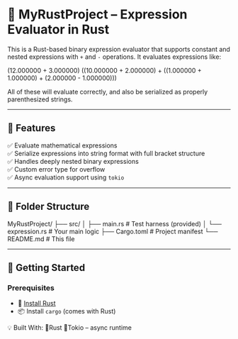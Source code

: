 # 🦀 MyRustProject – Expression Evaluator in Rust

This is a Rust-based binary expression evaluator that supports constant and nested expressions with `+` and `-` operations. It evaluates expressions like:

(12.000000 + 3.000000)
((10.000000 + 2.000000) + ((1.000000 + 1.000000) + (2.000000 - 1.000000)))

All of these will evaluate correctly, and also be serialized as properly parenthesized strings.

---

## 🔧 Features

✅ Evaluate mathematical expressions  
✅ Serialize expressions into string format with full bracket structure  
✅ Handles deeply nested binary expressions  
✅ Custom error type for overflow  
✅ Async evaluation support using `tokio`

---

## 📁 Folder Structure

MyRustProject/
├── src/
│ ├── main.rs # Test harness (provided)
│ └── expression.rs # Your main logic
├── Cargo.toml # Project manifest
└── README.md # This file

---

## 🚀 Getting Started

### Prerequisites
- 🦀 [Install Rust](https://www.rust-lang.org/tools/install)
- 📦 Install `cargo` (comes with Rust)


💡 Built With:
🦀Rust
🦀Tokio – async runtime
